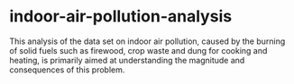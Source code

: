 # indoor-air-pollution-analysis
This analysis of the data set on indoor air pollution, caused by the burning of solid fuels such as firewood, crop waste and dung for cooking and heating, is primarily aimed at understanding the magnitude and consequences of this problem.
